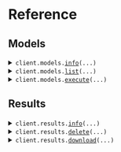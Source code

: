 # Reference
## Models
<details><summary><code>client.models.<a href="src/conductor_quantum/models/client.py">info</a>(...)</code></summary>
<dl>
<dd>

#### 📝 Description

<dl>
<dd>

<dl>
<dd>

Retrieves a model's details.
</dd>
</dl>
</dd>
</dl>

#### 🔌 Usage

<dl>
<dd>

<dl>
<dd>

```python
from conductor_quantum import ConductorQuantum

client = ConductorQuantum(
    token="YOUR_TOKEN",
)
client.models.info(
    model="coulomb-blockade-peak-detector",
)

```
</dd>
</dl>
</dd>
</dl>

#### ⚙️ Parameters

<dl>
<dd>

<dl>
<dd>

**model:** `ModelsEnum` — The model to get information for.
    
</dd>
</dl>

<dl>
<dd>

**request_options:** `typing.Optional[RequestOptions]` — Request-specific configuration.
    
</dd>
</dl>
</dd>
</dl>


</dd>
</dl>
</details>

<details><summary><code>client.models.<a href="src/conductor_quantum/models/client.py">list</a>(...)</code></summary>
<dl>
<dd>

#### 📝 Description

<dl>
<dd>

<dl>
<dd>

Retrieves a list of available models.
</dd>
</dl>
</dd>
</dl>

#### 🔌 Usage

<dl>
<dd>

<dl>
<dd>

```python
from conductor_quantum import ConductorQuantum

client = ConductorQuantum(
    token="YOUR_TOKEN",
)
client.models.list()

```
</dd>
</dl>
</dd>
</dl>

#### ⚙️ Parameters

<dl>
<dd>

<dl>
<dd>

**skip:** `typing.Optional[int]` — The number of models to skip.
    
</dd>
</dl>

<dl>
<dd>

**limit:** `typing.Optional[int]` — The number of models to include.
    
</dd>
</dl>

<dl>
<dd>

**request_options:** `typing.Optional[RequestOptions]` — Request-specific configuration.
    
</dd>
</dl>
</dd>
</dl>


</dd>
</dl>
</details>

<details><summary><code>client.models.<a href="src/conductor_quantum/models/client.py">execute</a>(...)</code></summary>
<dl>
<dd>

#### 📝 Description

<dl>
<dd>

<dl>
<dd>

Executes a model with the provided data.
</dd>
</dl>
</dd>
</dl>

#### 🔌 Usage

<dl>
<dd>

<dl>
<dd>

```python
from conductor_quantum import ConductorQuantum

client = ConductorQuantum(
    token="YOUR_TOKEN",
)
client.models.execute(
    model="coulomb-blockade-peak-detector",
)

```
</dd>
</dl>
</dd>
</dl>

#### ⚙️ Parameters

<dl>
<dd>

<dl>
<dd>

**model:** `ModelsEnum` — The model to run.
    
</dd>
</dl>

<dl>
<dd>

**file:** `from __future__ import annotations

core.File` — See core.File for more documentation
    
</dd>
</dl>

<dl>
<dd>

**request_options:** `typing.Optional[RequestOptions]` — Request-specific configuration.
    
</dd>
</dl>
</dd>
</dl>


</dd>
</dl>
</details>

## Results
<details><summary><code>client.results.<a href="src/conductor_quantum/results/client.py">info</a>(...)</code></summary>
<dl>
<dd>

#### 📝 Description

<dl>
<dd>

<dl>
<dd>

Retrieves a list of model results.
</dd>
</dl>
</dd>
</dl>

#### 🔌 Usage

<dl>
<dd>

<dl>
<dd>

```python
from conductor_quantum import ConductorQuantum

client = ConductorQuantum(
    token="YOUR_TOKEN",
)
client.results.info()

```
</dd>
</dl>
</dd>
</dl>

#### ⚙️ Parameters

<dl>
<dd>

<dl>
<dd>

**skip:** `typing.Optional[int]` — The number of model results to skip.
    
</dd>
</dl>

<dl>
<dd>

**limit:** `typing.Optional[int]` — The number of model results to include.
    
</dd>
</dl>

<dl>
<dd>

**request_options:** `typing.Optional[RequestOptions]` — Request-specific configuration.
    
</dd>
</dl>
</dd>
</dl>


</dd>
</dl>
</details>

<details><summary><code>client.results.<a href="src/conductor_quantum/results/client.py">delete</a>(...)</code></summary>
<dl>
<dd>

#### 📝 Description

<dl>
<dd>

<dl>
<dd>

Deletes a model result.
</dd>
</dl>
</dd>
</dl>

#### 🔌 Usage

<dl>
<dd>

<dl>
<dd>

```python
from conductor_quantum import ConductorQuantum

client = ConductorQuantum(
    token="YOUR_TOKEN",
)
client.results.delete(
    id="id",
)

```
</dd>
</dl>
</dd>
</dl>

#### ⚙️ Parameters

<dl>
<dd>

<dl>
<dd>

**id:** `str` — The UUID of the model result.
    
</dd>
</dl>

<dl>
<dd>

**request_options:** `typing.Optional[RequestOptions]` — Request-specific configuration.
    
</dd>
</dl>
</dd>
</dl>


</dd>
</dl>
</details>

<details><summary><code>client.results.<a href="src/conductor_quantum/results/client.py">download</a>(...)</code></summary>
<dl>
<dd>

#### 📝 Description

<dl>
<dd>

<dl>
<dd>

Downloads a model result as a JSON file zipped with the input file.
</dd>
</dl>
</dd>
</dl>

#### 🔌 Usage

<dl>
<dd>

<dl>
<dd>

```python
from conductor_quantum import ConductorQuantum

client = ConductorQuantum(
    token="YOUR_TOKEN",
)
client.results.download(
    id="string",
)

```
</dd>
</dl>
</dd>
</dl>

#### ⚙️ Parameters

<dl>
<dd>

<dl>
<dd>

**id:** `str` — The UUID of the model result.
    
</dd>
</dl>

<dl>
<dd>

**request_options:** `typing.Optional[RequestOptions]` — Request-specific configuration.
    
</dd>
</dl>
</dd>
</dl>


</dd>
</dl>
</details>

